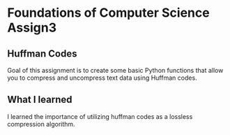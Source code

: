# Foundations of Computer Science Assign3
 ## Huffman Codes
 Goal of this assignment is to create some basic Python functions that allow you to compress
and uncompress text data using Huffman codes.

## What I learned
I learned the importance of utilizing huffman codes as a lossless compression algorithm.
